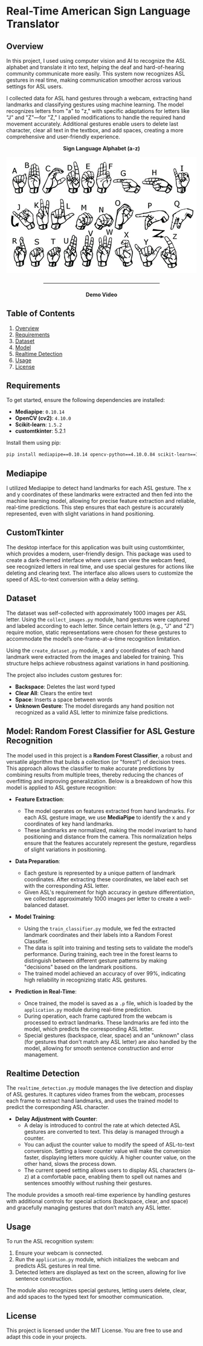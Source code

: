 # Real-Time American Sign Language Translator

## Overview
In this project, I used using computer vision and AI to recognize the ASL alphabet and translate it into text, helping the deaf and hard-of-hearing community communicate more easily. This system now recognizes ASL gestures in real time, making communication smoother across various settings for ASL users.

I collected data for ASL hand gestures through a webcam, extracting hand landmarks and classifying gestures using machine learning. The model recognizes letters from "a" to "z," with specific adaptations for letters like "J" and "Z"—for "Z," I applied modifications to handle the required hand movement accurately. Additional gestures enable users to delete last character, clear all text in the textbox, and add spaces, creating a more comprehensive and user-friendly experience.

<p align="center">
  <b>Sign Language Alphabet (a-z)</b>
</p>

<p align="center">
  <img src="American%20Sign%20Language.png" alt="Sign Language Alphabet">
</p>

<p align="center">––––––––––––––––––––––––––––––––––––––––––––</p>

<p align="center">
  <b>Demo Video</b>
</p>


## Table of Contents
1. [Overview](#overview)
2. [Requirements](#requirements)
3. [Dataset](#dataset)
4. [Model](#model)
5. [Realtime Detection](#realtime-detection)
6. [Usage](#usage)
7. [License](#license)

## Requirements
To get started, ensure the following dependencies are installed:

- **Mediapipe**: `0.10.14`
- **OpenCV (cv2)**: `4.10.0`
- **Scikit-learn**: `1.5.2`
- **customtkinter**: 5.2.1

Install them using pip:

```bash
pip install mediapipe==0.10.14 opencv-python==4.10.0.84 scikit-learn==1.5.2 customtkinter==5.2.1
```

## Mediapipe
I utilized Mediapipe to detect hand landmarks for each ASL gesture. The x and y coordinates of these landmarks were extracted and then fed into the machine learning model, allowing for precise feature extraction and reliable, real-time predictions. This step ensures that each gesture is accurately represented, even with slight variations in hand positioning.

## CustomTkinter
The desktop interface for this application was built using customtkinter, which provides a modern, user-friendly design. This package was used to create a dark-themed interface where users can view the webcam feed, see recognized letters in real time, and use special gestures for actions like deleting and clearing text. The interface also allows users to customize the speed of ASL-to-text conversion with a delay setting.

## Dataset
The dataset was self-collected with approximately 1000 images per ASL letter. Using the `collect_images.py` module, hand gestures were captured and labeled according to each letter. Since certain letters (e.g., "J" and "Z") require motion, static representations were chosen for these gestures to accommodate the model’s one-frame-at-a-time recognition limitation.

Using the `create_dataset.py` module, x and y coordinates of each hand landmark were extracted from the images and labeled for training. This structure helps achieve robustness against variations in hand positioning.

The project also includes custom gestures for:
- **Backspace**: Deletes the last word typed
- **Clear All**: Clears the entire text
- **Space**: Inserts a space between words
- **Unknown Gesture**: The model disregards any hand position not recognized as a valid ASL letter to minimize false predictions.

## Model: Random Forest Classifier for ASL Gesture Recognition

The model used in this project is a **Random Forest Classifier**, a robust and versatile algorithm that builds a collection (or "forest") of decision trees. This approach allows the classifier to make accurate predictions by combining results from multiple trees, thereby reducing the chances of overfitting and improving generalization. Below is a breakdown of how this model is applied to ASL gesture recognition:

- **Feature Extraction**:
  - The model operates on features extracted from hand landmarks. For each ASL gesture image, we use **MediaPipe** to identify the x and y coordinates of key hand landmarks.
  - These landmarks are normalized, making the model invariant to hand positioning and distance from the camera. This normalization helps ensure that the features accurately represent the gesture, regardless of slight variations in positioning.

- **Data Preparation**:
  - Each gesture is represented by a unique pattern of landmark coordinates. After extracting these coordinates, we label each set with the corresponding ASL letter.
  - Given ASL's requirement for high accuracy in gesture differentiation, we collected approximately 1000 images per letter to create a well-balanced dataset.

- **Model Training**:
  - Using the `train_classifier.py` module, we fed the extracted landmark coordinates and their labels into a Random Forest Classifier.
  - The data is split into training and testing sets to validate the model’s performance. During training, each tree in the forest learns to distinguish between different gesture patterns by making "decisions" based on the landmark positions.
  - The trained model achieved an accuracy of over 99%, indicating high reliability in recognizing static ASL gestures.

- **Prediction in Real-Time**:
  - Once trained, the model is saved as a `.p` file, which is loaded by the `application.py` module during real-time prediction.
  - During operation, each frame captured from the webcam is processed to extract landmarks. These landmarks are fed into the model, which predicts the corresponding ASL letter.
  - Special gestures (backspace, clear, space) and an "unknown" class (for gestures that don't match any ASL letter) are also handled by the model, allowing for smooth sentence construction and error management.

## Realtime Detection

The `realtime_detection.py` module manages the live detection and display of ASL gestures. It captures video frames from the webcam, processes each frame to extract hand landmarks, and uses the trained model to predict the corresponding ASL character.

- **Delay Adjustment with Counter**:
  - A delay is introduced to control the rate at which detected ASL gestures are converted to text. This delay is managed through a counter.
  - You can adjust the counter value to modify the speed of ASL-to-text conversion. Setting a lower counter value will make the conversion faster, displaying letters more quickly. A higher counter value, on the other hand, slows the process down.
  - The current speed setting allows users to display ASL characters (a-z) at a comfortable pace, enabling them to spell out names and sentences smoothly without rushing their gestures.

The module provides a smooth real-time experience by handling gestures with additional controls for special actions (backspace, clear, and space) and gracefully managing gestures that don’t match any ASL letter.

## Usage
To run the ASL recognition system:

1. Ensure your webcam is connected.
2. Run the `application.py` module, which initializes the webcam and predicts ASL gestures in real time.
3. Detected letters are displayed as text on the screen, allowing for live sentence construction.

The module also recognizes special gestures, letting users delete, clear, and add spaces to the typed text for smoother communication.

## License
This project is licensed under the MIT License. You are free to use and adapt this code in your projects.
